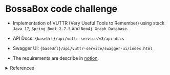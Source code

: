 # BossaBox code challenge

* Implementation of VUTTR (Very Useful Tools to Remember) using stack
  `Java 17`, `Spring Boot 2.7.5` and `Neo4j Graph Database`.

* API Docs: `{baseUrl}/api/vuttr-service/v3/api-docs`
* Swagger UI: `{baseUrl}/api/vuttr-service/swagger-ui/index.html`

* The requirements are describe in [notion](https://www.notion.so/Back-end-0b2c45f1a00e4a849eefe3b1d57f23c6).

<details>
  <summary>References</summary>
     <li><a href="https://docs.spring.io/spring-data/neo4j/docs/7.0.x/reference/html/">Neo4j Spring Data v7.0.x.</a></li>
</details>
